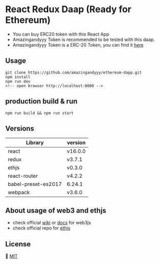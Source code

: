 # React Redux Daap (Ready for Ethereum)
- You can buy ERC20 token with this React App
- Amazingandyyy Token is recommended to be tested with this daap.
- Amazingandyyy Token is a ERC-20 Token, you can find it [here](https://github.com/amazingandyyy/amazingandyyy-token)

## Usage
```
git clone https://github.com/amazingandyyy/ethereum-dapp.git
npm install
npm run dev
<!-- open browser http://localhost:8080 -->
```

## production build & run
```
npm run build && npm run start
```

## Versions
Library |   version
---     |   ---
react   |   v16.0.0
redux   |   v3.7.1
ethjs   |   v0.3.0
react-router | v4.2.2
babel-preset-es2017 | 6.24.1
webpack | v3.6.0

## About usage of web3 and ethjs
- check official [wiki](https://github.com/ethereum/wiki/wiki/JavaScript-API) or [docs](https://web3js.readthedocs.io/en/1.0/web3-eth.html) for web3js
- check official repo for [ethjs](https://github.com/ethjs/ethjs)

## License
🍺 [MIT](https://github.com/amazingandyyy/ethereum-daap/blob/master/LICENSE)
